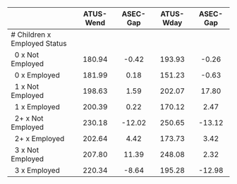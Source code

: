 
|                      |    ATUS-Wend |     ASEC-Gap |    ATUS-Wday |     ASEC-Gap |
| -------------------- | :----------: | :----------: | :----------: | :----------: |
| # Children x Employed Status |              |              |              |              |
| &nbsp;&nbsp;0 x Not Employed |       180.94 |        -0.42 |       193.93 |        -0.26 |
| &nbsp;&nbsp;0 x Employed |       181.99 |         0.18 |       151.23 |        -0.63 |
| &nbsp;&nbsp;1 x Not Employed |       198.63 |         1.59 |       202.07 |        17.80 |
| &nbsp;&nbsp;1 x Employed |       200.39 |         0.22 |       170.12 |         2.47 |
| &nbsp;&nbsp;2+ x Not Employed |       230.18 |       -12.02 |       250.65 |       -13.12 |
| &nbsp;&nbsp;2+ x Employed |       202.64 |         4.42 |       173.73 |         3.42 |
| &nbsp;&nbsp;3 x Not Employed |       207.80 |        11.39 |       248.08 |         2.32 |
| &nbsp;&nbsp;3 x Employed |       220.34 |        -8.64 |       195.28 |       -12.98 |

